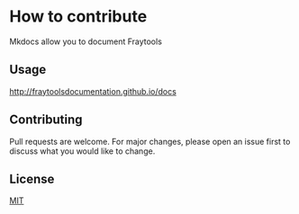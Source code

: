 # How to contribute

Mkdocs allow you to document Fraytools

## Usage

http://fraytoolsdocumentation.github.io/docs

## Contributing

Pull requests are welcome. For major changes, please open an issue first to discuss what you would like to change.

## License

[MIT](https://choosealicense.com/licenses/mit/)
